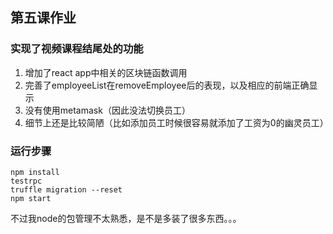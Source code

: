 ## 第五课作业
### 实现了视频课程结尾处的功能
1. 增加了react app中相关的区块链函数调用
2. 完善了employeeList在removeEmployee后的表现，以及相应的前端正确显示
3. 没有使用metamask（因此没法切换员工）
4. 细节上还是比较简陋（比如添加员工时候很容易就添加了工资为0的幽灵员工）
### 运行步骤
```
npm install
testrpc
truffle migration --reset
npm start
```
不过我node的包管理不太熟悉，是不是多装了很多东西。。。

